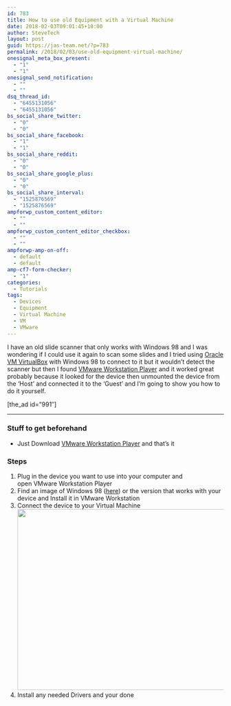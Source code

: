 ```yaml
---
id: 783
title: How to use old Equipment with a Virtual Machine
date: 2018-02-03T09:01:45+10:00
author: SteveTech
layout: post
guid: https://jas-team.net/?p=783
permalink: /2018/02/03/use-old-equipment-virtual-machine/
onesignal_meta_box_present:
  - "1"
  - "1"
onesignal_send_notification:
  - ""
  - ""
dsq_thread_id:
  - "6455131056"
  - "6455131056"
bs_social_share_twitter:
  - "0"
  - "0"
bs_social_share_facebook:
  - "1"
  - "1"
bs_social_share_reddit:
  - "0"
  - "0"
bs_social_share_google_plus:
  - "0"
  - "0"
bs_social_share_interval:
  - "1525876569"
  - "1525876569"
ampforwp_custom_content_editor:
  - ""
  - ""
ampforwp_custom_content_editor_checkbox:
  - ""
  - ""
ampforwp-amp-on-off:
  - default
  - default
amp-cf7-form-checker:
  - "1"
categories:
  - Tutorials
tags:
  - Devices
  - Equipment
  - Virtual Machine
  - VM
  - VMware
---
```

I have an old slide scanner that only works with Windows 98 and I was wondering if I could use it again to scan some slides and I tried using [Oracle VM VirtualBox](https://www.virtualbox.org/) with Windows 98 to connect to it but it wouldn’t detect the scanner but then I found [VMware Workstation Player](https://www.vmware.com/products/workstation-player.html) and it worked great<!--more--> probably because it looked for the device then unmounted the device from the ‘Host’ and connected it to the ‘Guest’ and I’m going to show you how to do it yourself.

[the_ad id=&#8221;991&#8243;]

* * *

### Stuff to get beforehand

  * Just Download [VMware Workstation Player](https://www.vmware.com/products/workstation-player/workstation-player-evaluation.html) and that’s it

### Steps

  1. Plug in the device you want to use into your computer and open VMware Workstation Player
  2. Find an image of Windows 98 ([here](https://winworldpc.com/product/windows-98/98-second-edition)) or the version that works with your device and Install it in VMware Workstation
  3. Connect the device to your Virtual Machine<img class="aligncenter wp-image-921 size-full" src="https://jas-team.net/wp-content/uploads/2018/01/Windows-98-VM-Connect.png" alt="" width="900" height="420" />
  4. Install any needed Drivers and your done